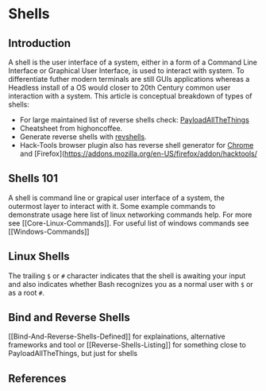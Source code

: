 # Shells

## Introduction

A shell is the user interface of a system, either in a form of a Command Line Interface or Graphical User Interface, is used to interact with system.  To differentiate futher modern terminals are still GUIs applications whereas a Headless install of a OS would closer to 20th Century common user interaction with a system. This article is conceptual breakdown of types of shells:
- For large maintained list of reverse shells check: [PayloadAllTheThings](https://github.com/swisskyrepo/PayloadsAllTheThings/blob/master/Methodology%20and%20Resources/Reverse%20Shell%20Cheatsheet.md)
- Cheatsheet from highoncoffee.
- Generate reverse shells with [revshells](https://www.revshells.com/). 
- Hack-Tools browser plugin also has reverse shell generator for [Chrome](https://chrome.google.com/webstore/detail/hack-tools/cmbndhnoonmghfofefkcccljbkdpamhi) and [Firefox](https://addons.mozilla.org/en-US/firefox/addon/hacktools/

## Shells 101

A shell is command line or grapical user interface of a system, the outermost layer to interact with it. Some example commands to demonstrate usage here list of linux networking commands help. For more see [[Core-Linux-Commands]]. For  useful list of windows commands see [[Windows-Commands]]

## Linux Shells

The trailing `$` or `#` character indicates that the shell is awaiting your input and also indicates whether Bash recognizes you as a normal user with `$`  or as a root  `#`.

## Bind and Reverse Shells

[[Bind-And-Reverse-Shells-Defined]] for explainations, alternative frameworks and tool or [[Reverse-Shells-Listing]] for something close to PayloadAllTheThings, but just for shells

## References
